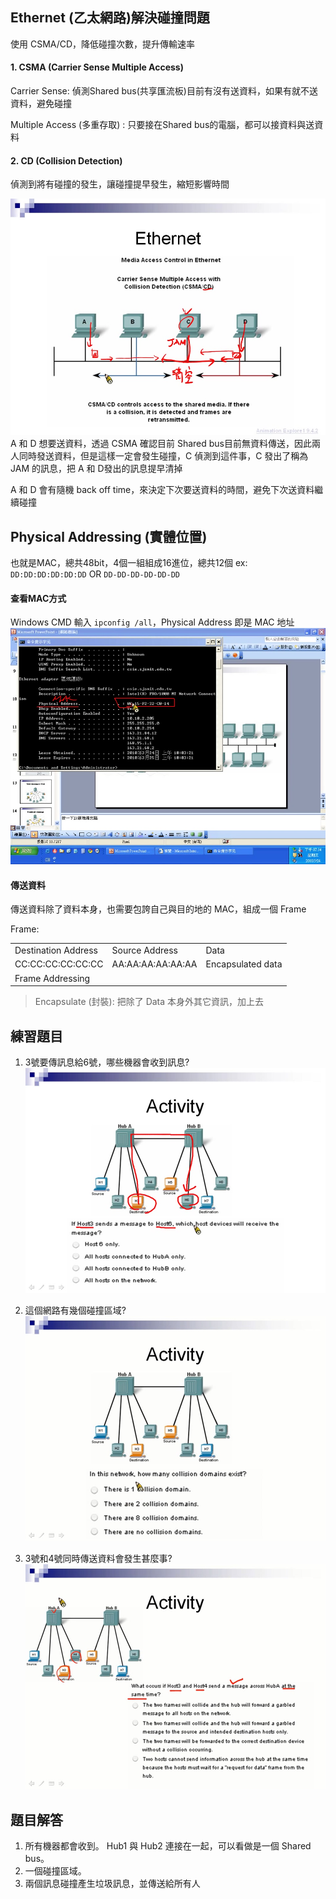 ## Ethernet (乙太網路)解決碰撞問題
使用 CSMA/CD，降低碰撞次數，提升傳輸速率
#### 1. CSMA (Carrier Sense Multiple Access)

Carrier Sense: 偵測Shared bus(共享匯流板)目前有沒有送資料，如果有就不送資料，避免碰撞

Multiple Access (多重存取) : 只要接在Shared bus的電腦，都可以接資料與送資料

#### 2. CD (Collision Detection)

偵測到將有碰撞的發生，讓碰撞提早發生，縮短影響時間

![CD picture](./img/CD.jpg)
A 和 D 想要送資料，透過 CSMA 確認目前 Shared bus目前無資料傳送，因此兩人同時發送資料，但是這樣一定會發生碰撞，C 偵測到這件事，C 發出了稱為 JAM 的訊息，把 A 和 D發出的訊息提早清掉

A 和 D 會有隨機 back off time，來決定下次要送資料的時間，避免下次送資料繼續碰撞
## Physical Addressing (實體位置)
也就是MAC，總共48bit，4個一組組成16進位，總共12個
ex: `DD:DD:DD:DD:DD:DD`
OR `DD-DD-DD-DD-DD-DD`

#### 查看MAC方式
Windows CMD 輸入 `ipconfig /all`，Physical Address 即是 MAC 地址
![MAC Address picture](./img/macAddress.jpg)

#### 傳送資料
傳送資料除了資料本身，也需要包誇自己與目的地的 MAC，組成一個 Frame

Frame: 
<table>
  <tr>
    <td>Destination Address</td>
    <td>Source Address</td>
    <td>Data</td>
  </tr>
  <tr>
    <td>CC:CC:CC:CC:CC:CC</td>
    <td>AA:AA:AA:AA:AA:AA</td>
    <td>Encapsulated data</td>
  </tr>
  <tr>
    <td colspan="2">Frame Addressing</td>
    <td></td>
  </tr>
</table>           

> Encapsulate (封裝): 把除了 Data 本身外其它資訊，加上去

## 練習題目
1. 3號要傳訊息給6號，哪些機器會收到訊息?
![problem1 picture](./img/problem1.jpg)

2. 這個網路有幾個碰撞區域?
![problem2 picture](./img/problem2.jpg)

3. 3號和4號同時傳送資料會發生甚麼事?
![problem3 picture](./img/problem3.jpg)
## 題目解答
1. 所有機器都會收到。 Hub1 與 Hub2 連接在一起，可以看做是一個 Shared bus。
2. 一個碰撞區域。 
3. 兩個訊息碰撞產生垃圾訊息，並傳送給所有人